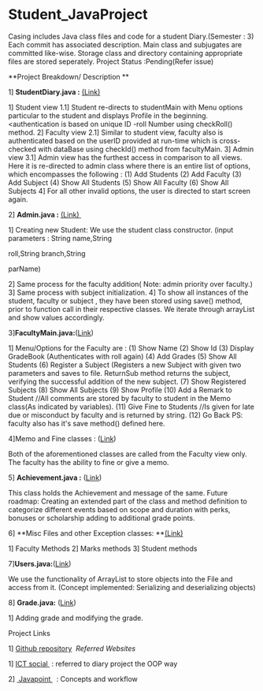# Student_JavaProject
Casing includes Java class files and code for a student Diary.(Semester : 3)
Each commit has associated description. Main class and subjugates are committed like-wise. Storage class and directory containing appropriate files are stored seperately.
Project Status :Pending(Refer issue)


**Project Breakdown/ Description **

1] **StudentDiary.java :** [(Link)](https://github.com/rahulkrishnan98/Student_JavaProject/commit/76e55acb93e64155ef6a98fc9019620aac5de310)

1] Student view
 1.1] Student re-directs to studentMain with Menu options particular to the student and displays Profile in the beginning.&lt;authentication is based on unique ID -roll Number using  checkRoll() method.
2] Faculty view
 2.1] Similar to student view, faculty also is authenticated based on the userID provided at run-time which is cross-checked with dataBase using checkId() method from facultyMain.
3] Admin view
 3.1] Admin view has the furthest access in comparison to all views. Here it is re-directed to admin class where there is an entire list of options, which encompasses the following :
 (1) Add Students
(2) Add Faculty
(3) Add Subject
(4) Show All Students
(5) Show All Faculty
(6) Show All Subjects
4] For all other invalid options, the user is directed to start screen again.

2] **Admin.java :** [(Link) ](https://github.com/rahulkrishnan98/Student_JavaProject/commit/5d23c5d10f654add2b057d113e38e5726030b0b5) 

1] Creating new Student: We use the student class constructor. (input parameters : String name,String 

roll,String branch,String 

parName)  

2] Same process for the faculty addition( Note: admin priority over faculty.)
3] Same process with subject initialization.
4] To show all instances of the student, faculty or subject , they have been stored using save() method, prior to function call in their respective classes. We iterate through arrayList and show values accordingly.

3]**FacultyMain.java:**([Link](https://github.com/rahulkrishnan98/Student_JavaProject/commit/a5dc4c9270b1f59aa9f977bc0e1eedf11d9a022e)) 

1] Menu/Options for the Faculty are :
(1)  Show Name
(2)  Show Id
(3)  Display GradeBook (Authenticates with roll again)
(4)  Add Grades
(5)  Show All Students
(6)  Register a Subject (Registers a new Subject with given two parameters and saves to file. ReturnSub method returns the subject, verifying the successful addition of the new subject.
(7)  Show Registered Subjects
(8)  Show All Subjects
(9)  Show Profile
(10) Add a Remark to Student //All comments are stored by faculty to student in the Memo class(As indicated by variables).
(11) Give Fine to Students //Is given for late due or misconduct by faculty and is returned by string.
(12) Go Back
PS: faculty also has it's save method() defined here.

4]Memo and Fine classes : ([Link]())

Both of the aforementioned classes are called from the Faculty view only. The faculty has the ability to fine or give a memo.

5] **Achievement.java :** ([Link](https://github.com/rahulkrishnan98/Student_JavaProject/commit/32a3212c846d95391176cc40aedfdc43dad93f28))

This class holds the Achievement and message of the same. 
Future roadmap: Creating an extended part of the class and method definition to categorize different events based on scope and duration with perks, bonuses or scholarship adding to additional grade points.

6] **Misc Files and other Exception classes: **[(Link)](https://github.com/rahulkrishnan98/Student_JavaProject/commit/15781fdb6c68ab1116f6e6d1c055989afb9a1c99)

1] Faculty Methods
2] Marks methods
3] Student methods

7]**Users.java:**([Link](https://github.com/rahulkrishnan98/Student_JavaProject/commit/0420c1d485fc8bb98adf5b564e7416d4fb5c00c5))

We use the functionality of ArrayList to store objects into the File and access from it. (Concept implemented: Serializing and deserializing objects)

8] **Grade.java:** ([Link](https://github.com/rahulkrishnan98/Student_JavaProject/commit/66ef1709cfdd25aeb89556eff0b1c5d119cb84eb))

1] Adding grade and modifying the grade.  

Project Links 

1] [Github repository](https://github.com/rahulkrishnan98/Student_JavaProject) 
*Referred Websites*

1] [ICT social ](https://www.ict.social/java/oop/) : referred to diary project the OOP way

2] [ Javapoint ](https://www.javatpoint.com/)  : Concepts and workflow
 
